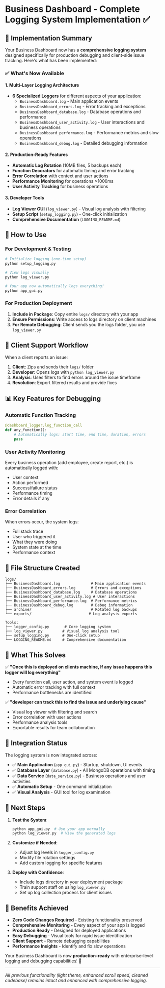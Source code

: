 # Business Dashboard - Complete Logging System Implementation ✅

## 🎉 Implementation Summary

Your Business Dashboard now has a **comprehensive logging system** designed specifically for production debugging and client-side issue tracking. Here's what has been implemented:

### ✅ What's Now Available

#### 1. **Multi-Layer Logging Architecture**
- **6 Specialized Loggers** for different aspects of your application:
  - `BusinessDashboard.log` - Main application events
  - `BusinessDashboard_errors.log` - Error tracking and exceptions
  - `BusinessDashboard_database.log` - Database operations and performance
  - `BusinessDashboard_user_activity.log` - User interactions and business operations
  - `BusinessDashboard_performance.log` - Performance metrics and slow operations
  - `BusinessDashboard_debug.log` - Detailed debugging information

#### 2. **Production-Ready Features**
- **Automatic Log Rotation** (10MB files, 5 backups each)
- **Function Decorators** for automatic timing and error tracking
- **Error Correlation** with context and user actions
- **Performance Monitoring** for operations >1000ms
- **User Activity Tracking** for business operations

#### 3. **Developer Tools**
- **Log Viewer GUI** (`log_viewer.py`) - Visual log analysis with filtering
- **Setup Script** (`setup_logging.py`) - One-click initialization
- **Comprehensive Documentation** (`LOGGING_README.md`)

## 🔧 How to Use

### For Development & Testing
```bash
# Initialize logging (one-time setup)
python setup_logging.py

# View logs visually
python log_viewer.py

# Your app now automatically logs everything!
python app_gui.py
```

### For Production Deployment
1. **Include in Package**: Copy entire `logs/` directory with your app
2. **Ensure Permissions**: Write access to logs directory on client machines
3. **For Remote Debugging**: Client sends you the logs folder, you use `log_viewer.py`

## 🚨 Client Support Workflow

When a client reports an issue:

1. **Client**: Zips and sends their `logs/` folder
2. **Developer**: Opens logs with `python log_viewer.py`
3. **Analysis**: Uses filters to find errors around the issue timeframe
4. **Resolution**: Export filtered results and provide fixes

## 📊 Key Features for Debugging

### Automatic Function Tracking
```python
@dashboard_logger.log_function_call
def any_function():
    # Automatically logs: start time, end time, duration, errors
    pass
```

### User Activity Monitoring
Every business operation (add employee, create report, etc.) is automatically logged with:
- User context
- Action performed  
- Success/failure status
- Performance timing
- Error details if any

### Error Correlation
When errors occur, the system logs:
- Full stack trace
- User who triggered it
- What they were doing
- System state at the time
- Performance context

## 📁 File Structure Created
```
logs/
├── BusinessDashboard.log              # Main application events
├── BusinessDashboard_errors.log       # Errors and exceptions  
├── BusinessDashboard_database.log     # Database operations
├── BusinessDashboard_user_activity.log # User interactions
├── BusinessDashboard_performance.log  # Performance metrics
├── BusinessDashboard_debug.log        # Debug information
├── archive/                           # Rotated log backups
└── exports/                          # Log analysis exports

Tools:
├── logger_config.py       # Core logging system
├── log_viewer.py         # Visual log analysis tool
├── setup_logging.py      # One-click setup
└── LOGGING_README.md     # Comprehensive documentation
```

## 🎯 What This Solves

✅ **"Once this is deployed on clients machine, If any issue happens this logger will log everything"**
- Every function call, user action, and system event is logged
- Automatic error tracking with full context
- Performance bottlenecks are identified

✅ **"developer can track this to find the issue and underlying cause"**
- Visual log viewer with filtering and search
- Error correlation with user actions
- Performance analysis tools
- Exportable results for team collaboration

## 🔧 Integration Status

The logging system is now integrated across:
- ✅ **Main Application** (`app_gui.py`) - Startup, shutdown, UI events
- ✅ **Database Layer** (`database.py`) - All MongoDB operations with timing
- ✅ **Data Service** (`data_service.py`) - Business operations and user activities  
- ✅ **Automatic Setup** - One command initialization
- ✅ **Visual Analysis** - GUI tool for log examination

## 🚀 Next Steps

1. **Test the System**:
   ```bash
   python app_gui.py  # Use your app normally
   python log_viewer.py  # View the generated logs
   ```

2. **Customize if Needed**:
   - Adjust log levels in `logger_config.py`
   - Modify file rotation settings
   - Add custom logging for specific features

3. **Deploy with Confidence**:
   - Include logs directory in your deployment package
   - Train support staff on using `log_viewer.py`
   - Set up log collection process for client issues

## 🎉 Benefits Achieved

- **Zero Code Changes Required** - Existing functionality preserved
- **Comprehensive Monitoring** - Every aspect of your app is logged
- **Production Ready** - Designed for deployed applications
- **Easy Debugging** - Visual tools for rapid issue identification
- **Client Support** - Remote debugging capabilities
- **Performance Insights** - Identify and fix slow operations

Your Business Dashboard is now **production-ready** with enterprise-level logging and debugging capabilities! 🚀

---

*All previous functionality (light theme, enhanced scroll speed, cleaned codebase) remains intact and enhanced with comprehensive logging.*
